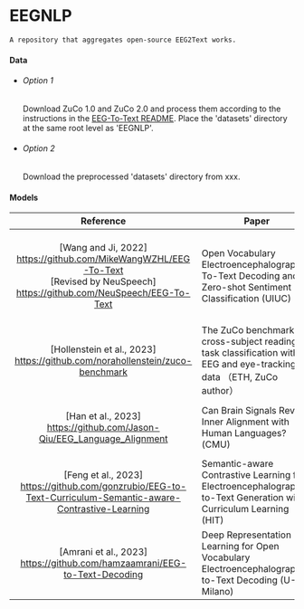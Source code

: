 # EEGNLP

```livescript
A repository that aggregates open-source EEG2Text works.
```



#### Data

- ###### Option 1

  Download ZuCo 1.0 and ZuCo 2.0 and process them according to the instructions in the [EEG-To-Text README](https://github.com/MikeWangWZHL/EEG-To-Text/blob/main/README.md). Place the 'datasets' directory at the same root level as 'EEGNLP'.

- ###### Option 2

  Download the preprocessed 'datasets' directory from xxx.

#### Models

|                          Reference                           | Paper                                                        | Command                                                      |
| :----------------------------------------------------------: | ------------------------------------------------------------ | ------------------------------------------------------------ |
| [Wang and Ji, 2022]<br />https://github.com/MikeWangWZHL/EEG-To-Text <br />[Revised by NeuSpeech]<br />https://github.com/NeuSpeech/EEG-To-Text | Open Vocabulary Electroencephalography-To-Text Decoding and Zero-shot Sentiment Classification (UIUC) | **Decode**: <br />`bash ./scripts/train_decoding.sh`<br />`bash ./scripts/eval_decoding.sh`(with '-tf' argument enabling teacher-forcing)<br />**Sentimental**: <br />`bash ./scripts/train_eval_zeroshot_pipeline.sh`<br />`bash ./scripts/eval_sentiment_zeroshot_pipeline.sh` |
| [Hollenstein et al., 2023]<br />https://github.com/norahollenstein/zuco-benchmark | The ZuCo benchmark on cross-subject reading task classification with EEG and eye-tracking data （ETH, ZuCo author） | `cd src `<br />(leave-1-subject-out) `python3 validation.py`<br />(assigned test subjects)`python3 benchmark_baseline.py` |
| [Han et al., 2023]<br />https://github.com/Jason-Qiu/EEG_Language_Alignment | Can Brain Signals Reveal Inner Alignment with Human Languages?(CMU) | `bash train.sh`<br /><font color="orange">[Note]: Incomplete codes for 'bert': uses a uniform training interface with 'transformers', but did not implement a customized class to encapsulate 'BertModel'.</font> |
| [Feng et al., 2023]<br />https://github.com/gonzrubio/EEG-to-Text-Curriculum-Semantic-aware-Contrastive-Learning | Semantic-aware Contrastive Learning for Electroencephalography-to-Text Generation with Curriculum Learning (HIT) | `cd src`<br />`python3 train.py`                             |
| [Amrani et al., 2023]<br />https://github.com/hamzaamrani/EEG-to-Text-Decoding | Deep Representation Learning for Open Vocabulary Electroencephalography-to-Text Decoding (U-Milano) | `bash ./scripts/train_decoding_raw.sh`<br />`bash ./scripts/eval_decoding_raw.sh` |

